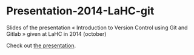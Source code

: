 Presentation-2014-LaHC-git
==========================

Slides of the presentation « Introduction to Version Control using Git and Gitlab » given at LaHC in 2014 (october)

Check out [the presentation](http://twitwi.github.io/Presentation-2014-LaHC-git/).
